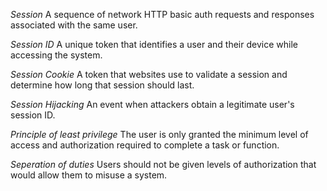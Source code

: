 *Session*
A sequence of network HTTP basic auth requests and responses associated with the same user.

*Session ID*
A unique token that identifies a user and their device while accessing the system.

*Session Cookie*
A token that websites use to validate a session and determine how long that session should last.

*Session Hijacking*
An event when attackers obtain a legitimate user's session ID.

*Principle of least privilege*
The user is only granted the minimum level of access and authorization required to complete a task or function.

*Seperation of duties*
Users should not be given levels of authorization that would allow them to misuse a system.


